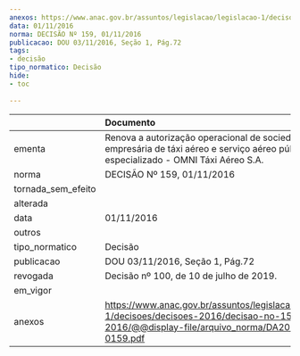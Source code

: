 ```yaml
---
anexos: https://www.anac.gov.br/assuntos/legislacao/legislacao-1/decisoes/decisoes-2016/decisao-no-159-01-11-2016/@@display-file/arquivo_norma/DA2016-0159.pdf
data: 01/11/2016
norma: DECISÃO Nº 159, 01/11/2016
publicacao: DOU 03/11/2016, Seção 1, Pág.72
tags:
- decisão
tipo_normatico: Decisão
hide: 
- toc 
 
---
```


|                    | Documento                                                                                                                                              |
|:-------------------|:-------------------------------------------------------------------------------------------------------------------------------------------------------|
| ementa             | Renova a autorização operacional de sociedade empresária de táxi aéreo e serviço aéreo público especializado - OMNI Táxi Aéreo S.A.                    |
| norma              | DECISÃO Nº 159, 01/11/2016                                                                                                                             |
| tornada_sem_efeito |                                                                                                                                                        |
| alterada           |                                                                                                                                                        |
| data               | 01/11/2016                                                                                                                                             |
| outros             |                                                                                                                                                        |
| tipo_normatico     | Decisão                                                                                                                                                |
| publicacao         | DOU 03/11/2016, Seção 1, Pág.72                                                                                                                        |
| revogada           | Decisão nº 100, de 10 de julho de 2019.                                                                                                                |
| em_vigor           |                                                                                                                                                        |
| anexos             | https://www.anac.gov.br/assuntos/legislacao/legislacao-1/decisoes/decisoes-2016/decisao-no-159-01-11-2016/@@display-file/arquivo_norma/DA2016-0159.pdf |